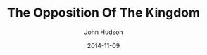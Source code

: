 ---
layout: post
passage: Mark 3:1-19
title: The Opposition Of The Kingdom
author: John Hudson
date: 2014-11-09
categories: Mark
---